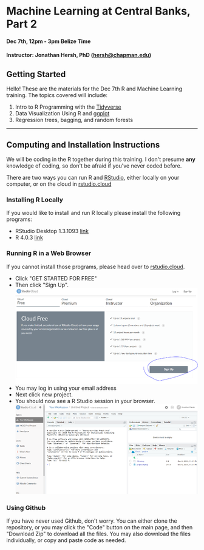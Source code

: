 # Machine Learning at Central Banks, Part 2
#### Dec 7th, 12pm - 3pm Belize Time
#### Instructor: Jonathan Hersh, PhD (hersh@chapman.edu)

## Getting Started

Hello! These are the materials for the Dec 7th R and Machine Learning training. The topics covered will include:

1. Intro to R Programming with the [Tidyverse](https://www.tidyverse.org/) 
1. Data Visualization Using R and [ggplot](https://ggplot2.tidyverse.org/)
1. Regression trees, bagging, and random forests

------

## Computing and Installation Instructions

We will be coding in the R together during this training. I don't presume **any** knowledge of coding, so don't be afraid if you've never coded before. 

There are two ways you can run R and [RStudio](https://rstudio.com/), either locally on your computer, or on the cloud in [rstudio.cloud](rstudio.cloud)

### Installing R Locally

If you would like to install and run R locally please install the following programs:

* RStudio Desktop 1.3.1093 [link](https://rstudio.com/products/rstudio/download/#download)
* R 4.0.3 [link](https://cran.r-project.org/bin/windows/base/)

### Running R in a Web Browser

If you cannot install those programs, please head over to [rstudio.cloud](rstudio.cloud). 

* Click "GET STARTED FOR FREE" 
* Then click "Sign Up". 
![](images/rstudio.cloud.PNG)
* You may log in using your email address
* Next click new project. 
* You should now see a R Studio session in your browser. 
![](images/rstudio_console.PNG)


### Using Github

If you have never used Github, don't worry. You can either clone the repository, or you may click the "Code" button on the main page, and then "Download Zip" to download all the files. You may also download the files individually, or copy and paste code as needed. 
